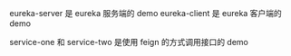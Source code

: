 eureka-server 是 eureka 服务端的 demo
eureka-client 是 eureka 客户端的 demo

service-one 和 service-two 是使用 feign 的方式调用接口的 demo
